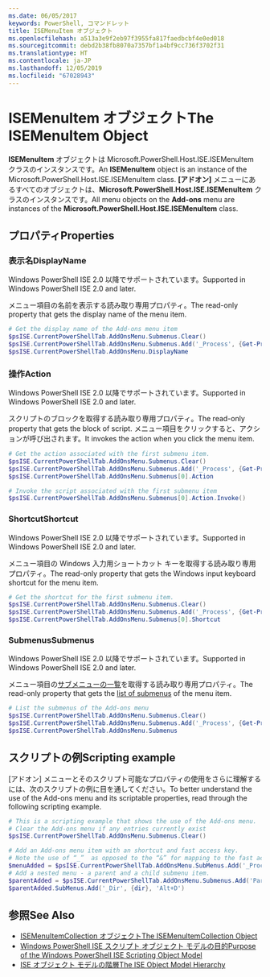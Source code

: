 ```yaml
---
ms.date: 06/05/2017
keywords: PowerShell, コマンドレット
title: ISEMenuItem オブジェクト
ms.openlocfilehash: a513a3e9f2eb97f3955fa817faedbcbf4e0ed018
ms.sourcegitcommit: debd2b38fb8070a7357bf1a4bf9cc736f3702f31
ms.translationtype: HT
ms.contentlocale: ja-JP
ms.lasthandoff: 12/05/2019
ms.locfileid: "67028943"
---
```

# <a name="the-isemenuitem-object"></a><span data-ttu-id="0a56c-103">ISEMenuItem オブジェクト</span><span class="sxs-lookup"><span data-stu-id="0a56c-103">The ISEMenuItem Object</span></span>

<span data-ttu-id="0a56c-104">**ISEMenuItem** オブジェクトは Microsoft.PowerShell.Host.ISE.ISEMenuItem クラスのインスタンスです。</span><span class="sxs-lookup"><span data-stu-id="0a56c-104">An **ISEMenuItem** object is an instance of the Microsoft.PowerShell.Host.ISE.ISEMenuItem class.</span></span> <span data-ttu-id="0a56c-105">**[アドオン]** メニューにあるすべてのオブジェクトは、**Microsoft.PowerShell.Host.ISE.ISEMenuItem** クラスのインスタンスです。</span><span class="sxs-lookup"><span data-stu-id="0a56c-105">All menu objects on the **Add-ons** menu are instances of the **Microsoft.PowerShell.Host.ISE.ISEMenuItem** class.</span></span>

## <a name="properties"></a><span data-ttu-id="0a56c-106">プロパティ</span><span class="sxs-lookup"><span data-stu-id="0a56c-106">Properties</span></span>

### <a name="displayname"></a><span data-ttu-id="0a56c-107">表示名</span><span class="sxs-lookup"><span data-stu-id="0a56c-107">DisplayName</span></span>

<span data-ttu-id="0a56c-108">Windows PowerShell ISE 2.0 以降でサポートされています。</span><span class="sxs-lookup"><span data-stu-id="0a56c-108">Supported in Windows PowerShell ISE 2.0 and later.</span></span>

<span data-ttu-id="0a56c-109">メニュー項目の名前を表示する読み取り専用プロパティ。</span><span class="sxs-lookup"><span data-stu-id="0a56c-109">The read-only property that gets the display name of the menu item.</span></span>

```powershell
# Get the display name of the Add-ons menu item
$psISE.CurrentPowerShellTab.AddOnsMenu.Submenus.Clear()
$psISE.CurrentPowerShellTab.AddOnsMenu.Submenus.Add('_Process', {Get-Process}, 'Alt+P')
$psISE.CurrentPowerShellTab.AddOnsMenu.DisplayName
```

### <a name="action"></a><span data-ttu-id="0a56c-110">操作</span><span class="sxs-lookup"><span data-stu-id="0a56c-110">Action</span></span>

<span data-ttu-id="0a56c-111">Windows PowerShell ISE 2.0 以降でサポートされています。</span><span class="sxs-lookup"><span data-stu-id="0a56c-111">Supported in Windows PowerShell ISE 2.0 and later.</span></span>

<span data-ttu-id="0a56c-112">スクリプトのブロックを取得する読み取り専用プロパティ。</span><span class="sxs-lookup"><span data-stu-id="0a56c-112">The read-only property that gets the block of script.</span></span> <span data-ttu-id="0a56c-113">メニュー項目をクリックすると、アクションが呼び出されます。</span><span class="sxs-lookup"><span data-stu-id="0a56c-113">It invokes the action when you click the menu item.</span></span>

```powershell
# Get the action associated with the first submenu item.
$psISE.CurrentPowerShellTab.AddOnsMenu.Submenus.Clear()
$psISE.CurrentPowerShellTab.AddOnsMenu.Submenus.Add('_Process', {Get-Process}, 'Alt+P')
$psISE.CurrentPowerShellTab.AddOnsMenu.Submenus[0].Action

# Invoke the script associated with the first submenu item
$psISE.CurrentPowerShellTab.AddOnsMenu.Submenus[0].Action.Invoke()
```

### <a name="shortcut"></a><span data-ttu-id="0a56c-114">Shortcut</span><span class="sxs-lookup"><span data-stu-id="0a56c-114">Shortcut</span></span>

<span data-ttu-id="0a56c-115">Windows PowerShell ISE 2.0 以降でサポートされています。</span><span class="sxs-lookup"><span data-stu-id="0a56c-115">Supported in Windows PowerShell ISE 2.0 and later.</span></span>

<span data-ttu-id="0a56c-116">メニュー項目の Windows 入力用ショートカット キーを取得する読み取り専用プロパティ。</span><span class="sxs-lookup"><span data-stu-id="0a56c-116">The read-only property that gets the Windows input keyboard shortcut for the menu item.</span></span>

```powershell
# Get the shortcut for the first submenu item.
$psISE.CurrentPowerShellTab.AddOnsMenu.Submenus.Clear()
$psISE.CurrentPowerShellTab.AddOnsMenu.Submenus.Add('_Process', {Get-Process}, 'Alt+P')
$psISE.CurrentPowerShellTab.AddOnsMenu.Submenus[0].Shortcut
```

### <a name="submenus"></a><span data-ttu-id="0a56c-117">Submenus</span><span class="sxs-lookup"><span data-stu-id="0a56c-117">Submenus</span></span>

<span data-ttu-id="0a56c-118">Windows PowerShell ISE 2.0 以降でサポートされています。</span><span class="sxs-lookup"><span data-stu-id="0a56c-118">Supported in Windows PowerShell ISE 2.0 and later.</span></span>

<span data-ttu-id="0a56c-119">メニュー項目の[サブメニューの一覧](The-ISEMenuItemCollection-Object.md)を取得する読み取り専用プロパティ。</span><span class="sxs-lookup"><span data-stu-id="0a56c-119">The read-only property that gets the [list of submenus](The-ISEMenuItemCollection-Object.md) of the menu item.</span></span>

```powershell
# List the submenus of the Add-ons menu
$psISE.CurrentPowerShellTab.AddOnsMenu.Submenus.Clear()
$psISE.CurrentPowerShellTab.AddOnsMenu.Submenus.Add('_Process', {Get-Process}, 'Alt+P')
$psISE.CurrentPowerShellTab.AddOnsMenu.Submenus
```

## <a name="scripting-example"></a><span data-ttu-id="0a56c-120">スクリプトの例</span><span class="sxs-lookup"><span data-stu-id="0a56c-120">Scripting example</span></span>

<span data-ttu-id="0a56c-121">[アドオン] メニューとそのスクリプト可能なプロパティの使用をさらに理解するには、次のスクリプトの例に目を通してください。</span><span class="sxs-lookup"><span data-stu-id="0a56c-121">To better understand the use of the Add-ons menu and its scriptable properties, read through the following scripting example.</span></span>

```powershell
# This is a scripting example that shows the use of the Add-ons menu.
# Clear the Add-ons menu if any entries currently exist
$psISE.CurrentPowerShellTab.AddOnsMenu.Submenus.Clear()

# Add an Add-ons menu item with an shortcut and fast access key.
# Note the use of “_”  as opposed to the “&” for mapping to the fast access key letter for the menu item.
$menuAdded = $psISE.CurrentPowerShellTab.AddOnsMenu.SubMenus.Add('_Process', {Get-Process}, 'Alt+P')
# Add a nested menu - a parent and a child submenu item.
$parentAdded = $psISE.CurrentPowerShellTab.AddOnsMenu.Submenus.Add('Parent', $null, $null)
$parentAdded.SubMenus.Add('_Dir', {dir}, 'Alt+D')
```

## <a name="see-also"></a><span data-ttu-id="0a56c-122">参照</span><span class="sxs-lookup"><span data-stu-id="0a56c-122">See Also</span></span>

- [<span data-ttu-id="0a56c-123">ISEMenuItemCollection オブジェクト</span><span class="sxs-lookup"><span data-stu-id="0a56c-123">The ISEMenuItemCollection Object</span></span>](The-ISEMenuItemCollection-Object.md)
- [<span data-ttu-id="0a56c-124">Windows PowerShell ISE スクリプト オブジェクト モデルの目的</span><span class="sxs-lookup"><span data-stu-id="0a56c-124">Purpose of the Windows PowerShell ISE Scripting Object Model</span></span>](Purpose-of-the-Windows-PowerShell-ISE-Scripting-Object-Model.md)
- [<span data-ttu-id="0a56c-125">ISE オブジェクト モデルの階層</span><span class="sxs-lookup"><span data-stu-id="0a56c-125">The ISE Object Model Hierarchy</span></span>](The-ISE-Object-Model-Hierarchy.md)
